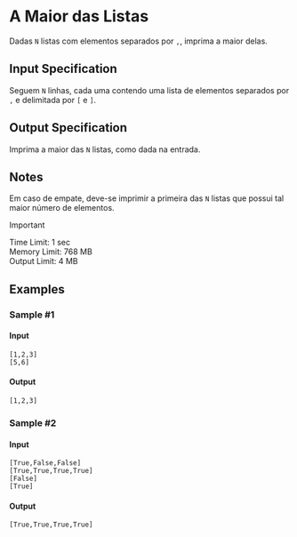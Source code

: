 # A Maior das Listas

Dadas `N` listas com elementos separados por `,`, imprima a maior delas.

## Input Specification

Seguem `N` linhas, cada uma contendo uma lista de elementos separados por `,` e
delimitada por `[` e `]`.

## Output Specification

Imprima a maior das `N` listas, como dada na entrada.

## Notes

Em caso de empate, deve-se imprimir a primeira das `N` listas que possui tal
maior número de elementos.

> [!IMPORTANT]
> Time Limit: 1 sec  
> Memory Limit: 768 MB  
> Output Limit: 4 MB

## Examples

### Sample #1

#### Input

```text
[1,2,3]
[5,6]
```

#### Output

```text
[1,2,3]
```

### Sample #2

#### Input

```text
[True,False,False]
[True,True,True,True]
[False]
[True]
```

#### Output

```text
[True,True,True,True]
```
